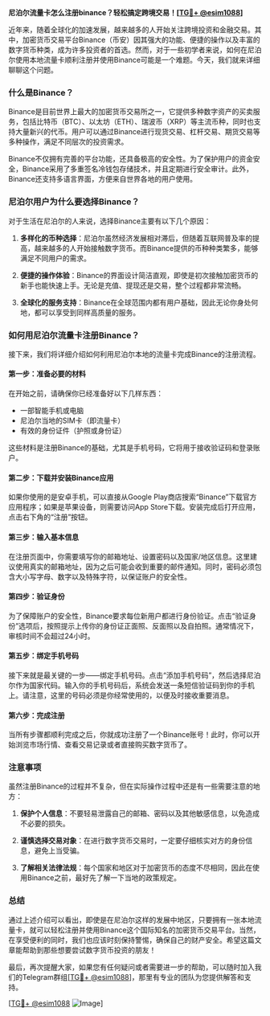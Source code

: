 **尼泊尔流量卡怎么注册binance？轻松搞定跨境交易！[[TG💪+ @esim1088](https://t.me/s/esim1088)]**

近年来，随着全球化的加速发展，越来越多的人开始关注跨境投资和金融交易。其中，加密货币交易平台Binance（币安）因其强大的功能、便捷的操作以及丰富的数字货币种类，成为许多投资者的首选。然而，对于一些初学者来说，如何在尼泊尔使用本地流量卡顺利注册并使用Binance可能是一个难题。今天，我们就来详细聊聊这个问题。

### 什么是Binance？

Binance是目前世界上最大的加密货币交易所之一，它提供多种数字资产的买卖服务，包括比特币（BTC）、以太坊（ETH）、瑞波币（XRP）等主流币种，同时也支持大量新兴的代币。用户可以通过Binance进行现货交易、杠杆交易、期货交易等多种操作，满足不同层次的投资需求。

Binance不仅拥有完善的平台功能，还具备极高的安全性。为了保护用户的资金安全，Binance采用了多重签名冷钱包存储技术，并且定期进行安全审计。此外，Binance还支持多语言界面，方便来自世界各地的用户使用。

### 尼泊尔用户为什么要选择Binance？

对于生活在尼泊尔的人来说，选择Binance主要有以下几个原因：

1. **多样化的币种选择**：尼泊尔虽然经济发展相对滞后，但随着互联网普及率的提高，越来越多的人开始接触数字货币。而Binance提供的币种种类繁多，能够满足不同用户的需求。
   
2. **便捷的操作体验**：Binance的界面设计简洁直观，即使是初次接触加密货币的新手也能快速上手。无论是充值、提现还是交易，整个过程都非常流畅。
   
3. **全球化的服务支持**：Binance在全球范围内都有用户基础，因此无论你身处何地，都可以享受到同样高质量的服务。

### 如何用尼泊尔流量卡注册Binance？

接下来，我们将详细介绍如何利用尼泊尔本地的流量卡完成Binance的注册流程。

#### 第一步：准备必要的材料

在开始之前，请确保你已经准备好以下几样东西：
- 一部智能手机或电脑
- 尼泊尔当地的SIM卡（即流量卡）
- 有效的身份证件（护照或身份证）

这些材料是注册Binance的基础，尤其是手机号码，它将用于接收验证码和登录账户。

#### 第二步：下载并安装Binance应用

如果你使用的是安卓手机，可以直接从Google Play商店搜索“Binance”下载官方应用程序；如果是苹果设备，则需要访问App Store下载。安装完成后打开应用，点击右下角的“注册”按钮。

#### 第三步：输入基本信息

在注册页面中，你需要填写你的邮箱地址、设置密码以及国家/地区信息。这里建议使用真实的邮箱地址，因为之后可能会收到重要的邮件通知。同时，密码必须包含大小写字母、数字以及特殊字符，以保证账户的安全性。

#### 第四步：验证身份

为了保障账户的安全性，Binance要求每位新用户都进行身份验证。点击“验证身份”选项后，按照提示上传你的身份证正面照、反面照以及自拍照。通常情况下，审核时间不会超过24小时。

#### 第五步：绑定手机号码

接下来就是最关键的一步——绑定手机号码。点击“添加手机号码”，然后选择尼泊尔作为国家代码。输入你的手机号码后，系统会发送一条短信验证码到你的手机上。请注意，这里的号码必须是你经常使用的，以便及时接收重要消息。

#### 第六步：完成注册

当所有步骤都顺利完成之后，你就成功注册了一个Binance账号！此时，你可以开始浏览市场行情、查看交易记录或者直接购买数字货币了。

### 注意事项

虽然注册Binance的过程并不复杂，但在实际操作过程中还是有一些需要注意的地方：

1. **保护个人信息**：不要轻易泄露自己的邮箱、密码以及其他敏感信息，以免造成不必要的损失。
   
2. **谨慎选择交易对象**：在进行数字货币交易时，一定要仔细核实对方的身份信息，避免上当受骗。
   
3. **了解相关法律法规**：每个国家和地区对于加密货币的态度不尽相同，因此在使用Binance之前，最好先了解一下当地的政策规定。

### 总结

通过上述介绍可以看出，即使是在尼泊尔这样的发展中地区，只要拥有一张本地流量卡，就可以轻松注册并使用Binance这个国际知名的加密货币交易平台。当然，在享受便利的同时，我们也应该时刻保持警惕，确保自己的财产安全。希望这篇文章能帮助到那些想要尝试数字货币投资的朋友！

最后，再次提醒大家，如果您有任何疑问或者需要进一步的帮助，可以随时加入我们的Telegram群组[[TG💪+ @esim1088](https://t.me/s/esim1088)]，那里有专业的团队为您提供解答和支持。

[[TG💪+ @esim1088](https://t.me/s/esim1088) ![Image](https://i.postimg.cc/4NQfJmqS/Snipaste-2025-05-13-00-14-12.png)]